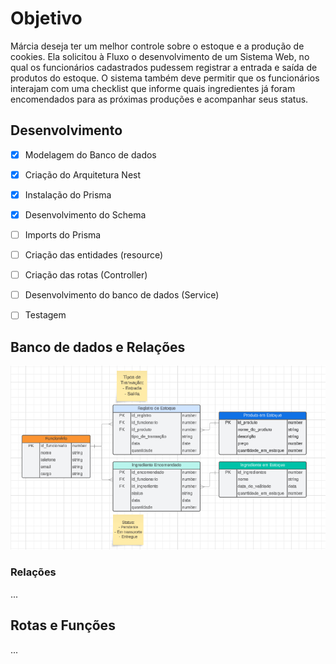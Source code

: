 # Objetivo

Márcia deseja ter um melhor controle sobre o estoque e a produção de cookies. Ela
solicitou à Fluxo o desenvolvimento de um Sistema Web, no qual os funcionários cadastrados
pudessem registrar a entrada e saída de produtos do estoque. O sistema também deve permitir que
os funcionários interajam com uma checklist que informe quais ingredientes já foram encomendados
para as próximas produções e acompanhar seus status.

## Desenvolvimento

- [x] Modelagem do Banco de dados
- [x] Criação do Arquitetura Nest
- [x] Instalação do Prisma
- [x] Desenvolvimento do Schema
- [ ] Imports do Prisma
- [ ] Criação das entidades (resource)
- [ ] Criação das rotas (Controller)
- [ ] Desenvolvimento do banco de dados (Service)
- [ ] Testagem


## Banco de dados e Relações

![Alt text](image.png)

### Relações

...

## Rotas e Funções

...